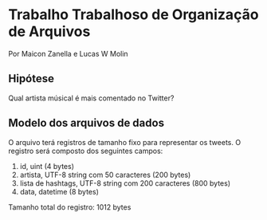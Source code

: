 # Trabalho Trabalhoso de Organização de Arquivos

Por Maicon Zanella e Lucas W Molin

## Hipótese

Qual artista músical é mais comentado no Twitter?

## Modelo dos arquivos de dados

O arquivo terá registros de tamanho fixo para representar os tweets. O registro será composto dos seguintes campos:

1. id, uint (4 bytes)
2. artista, UTF-8 string com 50 caracteres (200 bytes)
3. lista de hashtags, UTF-8 string com 200 caracteres (800 bytes)
4. data, datetime (8 bytes)

Tamanho total do registro: 1012 bytes

